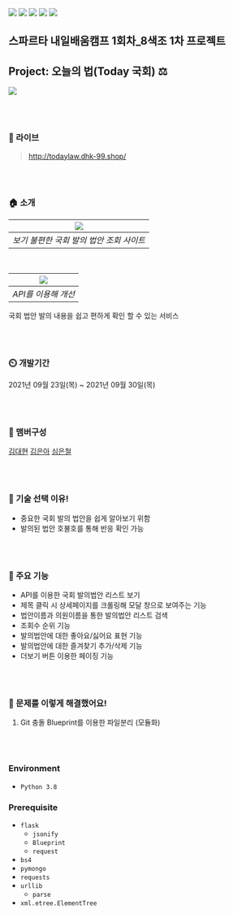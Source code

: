 ![](https://img.shields.io/badge/HTML5-E34F26?style=for-the-badge&logo=html5&logoColor=white) ![](https://img.shields.io/badge/CSS3-1572B6?style=for-the-badge&logo=css3&logoColor=white) ![](https://img.shields.io/badge/jQuery-0769AD?style=for-the-badge&logo=jquery&logoColor=white) ![](https://img.shields.io/badge/Python-14354C?style=for-the-badge&logo=python&logoColor=white) ![](https://img.shields.io/badge/Flask-000000?style=for-the-badge&logo=flask&logoColor=white) 
## 스파르타 내일배움캠프 1회차_8색조 1차 프로젝트 

## Project: 오늘의 법(Today 국회) ⚖️

![](https://i.imgur.com/o1BYqk9.png)

<br/>
<br/>


### 🔗 라이브
> http://todaylaw.dhk-99.shop/


<br/>
<br/>

### 🏠 소개

| ![](https://i.imgur.com/UtPYM7X.png) | 
|:--:| 
| *보기 불편한 국회 발의 법안 조회 사이트* |

<br/>

| ![](https://imgur.com/M2ulAGA.gif) | 
|:--:| 
| *API를 이용해 개선* |


국회 법안 발의 내용을 쉽고 편하게 확인 할 수 있는 서비스

<br/>
<br/>

### ⏲️ 개발기간
2021년 09월 23일(목) ~ 2021년 09월 30일(목) 

<br/>
<br/>

### 🧙 맴버구성
[김대현](https://github.com/kimdh-hi) [김은아](https://github.com/eunag63) [심은철](https://github.com/scm1400)

<br/>
<br/>

### 📌 기술 선택 이유!
- 중요한 국회 발의 법안을 쉽게 알아보기 위함
- 발의된 법안 호불호를 통해 반응 확인 가능

<br/>
<br/>

### 📌 주요 기능
- API를 이용한 국회 발의법안 리스트 보기
- 제목 클릭 시 상세페이지를 크롤링해 모달 창으로 보여주는 기능
- 법안이름과 의원이름을 통한 발의법안 리스트 검색
- 조회수 순위 기능
- 발의법안에 대한 좋아요/싫어요 표현 기능
- 발의법안에 대한 즐겨찾기 추가/삭제 기능
- 더보기 버튼 이용한 페이징 기능

<br/>
<br/>

### 📌 문제를 이렇게 해결했어요!
1. Git 충돌 
    Blueprint를 이용한 파일분리 (모듈화)

<br/>
<br/>

### Environment

- `Python 3.8`

### Prerequisite
- `flask`
    - `jsonify`
    - `Blueprint`
    - `request`
- `bs4`
- `pymongo`
- `requests`
- `urllib`
    - `parse`
- `xml.etree.ElementTree`


<!-- 
### Files

이 항목은 내가 추가한 것이다. 중요한 코드 파일들 몇 개를 대상으로 해당 파일이 어떠한 역할을 하는 파일인지를 간단히 설명해주면 전반적인 맥락을 파악하기에 좋을 것 같아 추가하였다.

### Usage

작성한 코드를 어떻게 실행해야 하는지에 대한 가이드라인이다. Usage Example을 함께 작성하면 좋다.
 -->

